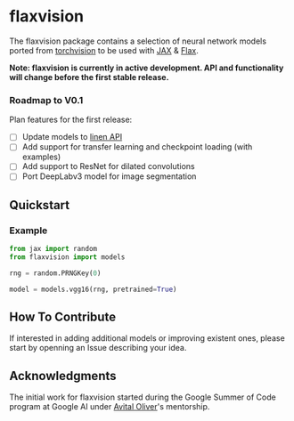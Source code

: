 # flaxvision
The flaxvision package contains a selection of neural network models ported from [torchvision](https://github.com/pytorch/vision) to be used with [JAX](https://github.com/google/jax) & [Flax](https://github.com/google/flax).

**Note: flaxvision is currently in active development. API and functionality will change before the first stable release.**

### Roadmap to V0.1
Plan features for the first release:
- [ ] Update models to [linen API](https://github.com/google/flax/tree/0132b3f234a9868b47df491efde870bdc58e97a9/linen_examples)
- [ ] Add support for transfer learning and checkpoint loading (with examples)
- [ ] Add support to ResNet for dilated convolutions
- [ ] Port DeepLabv3 model for image segmentation

## Quickstart
### Example
```python
from jax import random
from flaxvision import models

rng = random.PRNGKey(0)

model = models.vgg16(rng, pretrained=True)

```
## How To Contribute
If interested in adding additional models or improving existent ones, please start by openning an Issue describing your idea.


## Acknowledgments
The initial work for flaxvision started during the Google Summer of Code program at Google AI under [Avital Oliver](https://github.com/avital)'s mentorship.

